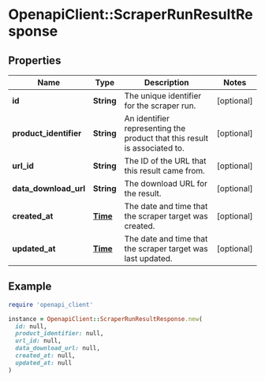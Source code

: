 # OpenapiClient::ScraperRunResultResponse

## Properties

| Name | Type | Description | Notes |
| ---- | ---- | ----------- | ----- |
| **id** | **String** | The unique identifier for the scraper run. | [optional] |
| **product_identifier** | **String** | An identifier representing the product that this result is associated to. | [optional] |
| **url_id** | **String** | The ID of the URL that this result came from. | [optional] |
| **data_download_url** | **String** | The download URL for the result. | [optional] |
| **created_at** | [**Time**](DateTime.md) | The date and time that the scraper target was created. | [optional] |
| **updated_at** | [**Time**](DateTime.md) | The date and time that the scraper target was last updated. | [optional] |

## Example

```ruby
require 'openapi_client'

instance = OpenapiClient::ScraperRunResultResponse.new(
  id: null,
  product_identifier: null,
  url_id: null,
  data_download_url: null,
  created_at: null,
  updated_at: null
)
```

